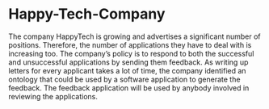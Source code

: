 # Happy-Tech-Company
The company HappyTech is growing and advertises a significant number of positions. Therefore, the number of applications they have to deal with is increasing too. The company’s policy is to respond to both the successful and unsuccessful applications by sending them feedback. As writing up letters for every applicant takes a lot of time, the company identified an ontology that could be used by a software application to generate the feedback. The feedback application will be used by anybody involved in reviewing the applications.
